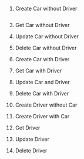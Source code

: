 1. Create Car without Driver
```curl

```
3. Get Car without Driver
4. Update Car without Driver
5. Delete Car without Driver

6. Create Car with Driver
7. Get Car with Driver
8. Update Car and Driver
9. Delete Car with Driver

10. Create Driver without Car
11. Create Driver with Car

12. Get Driver 
13. Update Driver
14. Delete Driver
